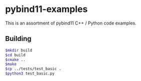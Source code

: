 # pybind11-examples
This is an assortment of pybind11 C++ / Python code examples.


## Building

```bash
$mkdir build
$cd build
$cmake ..
$make
$cp ../tests/test_basic .
$python3 test_basic.py

```


